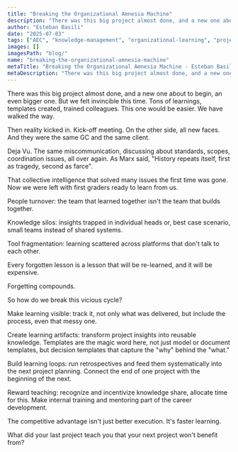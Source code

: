 ```yaml
---
title: "Breaking the Organizational Amnesia Machine"
description: "There was this big project almost done, and a new one about to begin, an even bigger one. But we felt invincible this time. Tons of learnings, templates created, trained colleagues. This one would be easier. We have walked the way."
author: "Esteban Basili"
date: "2025-07-03"
tags: ["AEC", "knowledge-management", "organizational-learning", "project-management", "construction"]
images: []
imagesPath: "blog/"
name: "breaking-the-organizational-amnesia-machine"
metaTitle: "Breaking the Organizational Amnesia Machine - Esteban Basili"
metaDescription: "There was this big project almost done, and a new one about to begin, an even bigger one. But we felt invincible this time. Tons of learnings, templates created, trained colleagues. This one would be easier. We have walked the way."
---
```


There was this big project almost done, and a new one about to begin, an even bigger one. But we felt invincible this time. Tons of learnings, templates created, trained colleagues. This one would be easier. We have walked the way.

Then reality kicked in. Kick-off meeting. On the other side, all new faces. And they were the same GC and the same client.

Deja Vu. The same miscommunication, discussing about standards, scopes, coordination issues, all over again. As Marx said, "History repeats itself, first as tragedy, second as farce".

That collective intelligence that solved many issues the first time was gone. Now we were left with first graders ready to learn from us.

People turnover: the team that learned together isn't the team that builds together. 

Knowledge silos: insights trapped in individual heads or, best case scenario, small teams instead of shared systems.

Tool fragmentation: learning scattered across platforms that don't talk to each other.

Every forgotten lesson is a lesson that will be re-learned, and it will be expensive.

Forgetting compounds.

So how do we break this vicious cycle?

Make learning visible: track it, not only what was delivered, but include the process, even that messy one.

Create learning artifacts: transform project insights into reusable knowledge. Templates are the magic word here, not just model or document templates, but decision templates that capture the "why" behind the "what."

Build learning loops: run retrospectives and feed them systematically into the next project planning. Connect the end of one project with the beginning of the next.

Reward teaching: recognize and incentivize knowledge share, allocate time for this. Make internal training and mentoring part of the career development.

The competitive advantage isn't just better execution. It's faster learning.

What did your last project teach you that your next project won't benefit from? 